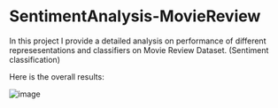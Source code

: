 # SentimentAnalysis-MovieReview

In this project I provide a detailed analysis on performance of different represesentations and classifiers on Movie Review Dataset. (Sentiment classification)

Here is the overall results:

![image](https://github.com/tahasamavati/SentimentAnalysis-MovieReview/blob/main/results_summary.png)
